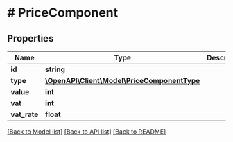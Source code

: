 # # PriceComponent

## Properties

Name | Type | Description | Notes
------------ | ------------- | ------------- | -------------
**id** | **string** |  | [optional]
**type** | [**\OpenAPI\Client\Model\PriceComponentType**](PriceComponentType.md) |  | [optional]
**value** | **int** |  | [optional]
**vat** | **int** |  | [optional]
**vat_rate** | **float** |  | [optional]

[[Back to Model list]](../../README.md#models) [[Back to API list]](../../README.md#endpoints) [[Back to README]](../../README.md)
